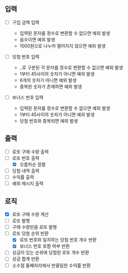 ## 입력
- [ ] 구입 금액 입력
  - 입력된 문자를 정수로 변환할 수 없으면 예외 발생
  - 음수이면 예외 발생
  - 1000원으로 나누어 떨어지지 않으면 예외 발생

- [ ] 당첨 번호 입력
  - `,`로 구분된 각 문자를 정수로 변환할 수 없으면 예외 발생
  - 1부터 45사이의 숫자가 아니면 예외 발생
  - 6개의 숫자가 아니면 예외 발생
  - 중복된 숫자가 존재하면 예외 발생

- [ ] 보너스 번호 입력
  - 입력된 문자를 정수로 변환할 수 없으면 예외 발생
  - 1부터 45사이의 숫자가 아니면 예외 발생
  - 당첨 번호와 중복되면 예외 발생

## 출력
- [ ] 로또 구매 수량 출력
- [ ] 로또 번호 출력
  - [x] 오름차순 정렬
- [ ] 당첨 내역 출력
- [ ] 수익률 출력
- [ ] 예외 메시지 출력

## 로직
- [x] 로또 구매 수량 계산
- [ ] 로또 발행
- [ ] 구매 수량만큼 로또 발행
- [ ] 로또 당첨 순위 반환
  - [x] 로또 번호와 일치하는 당첨 번호 개수 반환
  - [x] 보너스 번호 포함 여부 반환
- [ ] 상금이 있는 순위에 당첨된 로또 개수 반환
- [ ] 상금 합계 반환
- [ ] 소수점 둘째자리에서 반올림한 수익률 반환